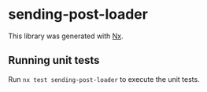 # sending-post-loader

This library was generated with [Nx](https://nx.dev).

## Running unit tests

Run `nx test sending-post-loader` to execute the unit tests.
